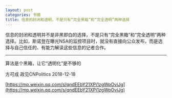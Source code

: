 ```yaml
---
layout: post
categories: 书摘
title: 信息的封闭和透明，不是只有“完全黑箱”和“完全透明”两种选择
---
```


信息的封闭和透明并不是非黑即白的选择，不是只有“完全黑箱”和“完全透明”两种选择。比如，斯诺登在曝光NSA的监控项目时，就没有直接向公众发布，而是选择与自己信任的、有能力解读这些信息的记者合作。

---

算法是个黑箱，让它“透明化”是不够的

方可成  政见CNPolitics  2018-12-18

[https://mp.weixin.qq.com/s/qndEEbY21XPi1zgWpOviJg](https://mp.weixin.qq.com/s/qndEEbY21XPi1zgWpOviJg)